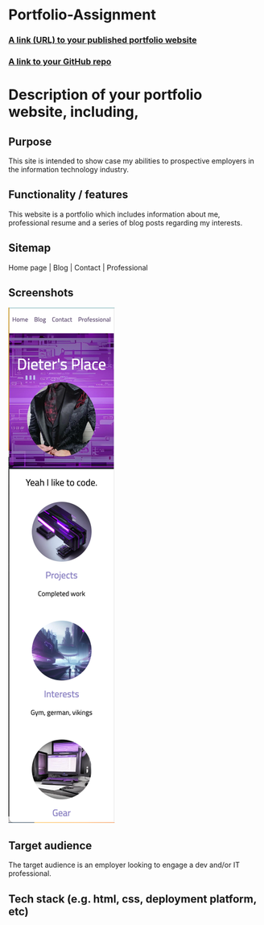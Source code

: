 # Portfolio-Assignment

### [A link (URL) to your published portfolio website](https://zippy-marzipan-4f450b.netlify.app/index.html)

### [A link to your GitHub repo](https://github.com/Dieter1978/Portfolio-Assignment/)

# Description of your portfolio website, including,

## Purpose

This site is intended to show case my abilities to prospective employers in the information technology industry.

## Functionality / features

This website is a portfolio which includes information about me, professional resume and a series of blog posts regarding my interests.

## Sitemap

Home page | Blog | Contact | Professional

## Screenshots

![mobile-screenshots](./Images2/mobile.png)

## Target audience

The target audience is an employer looking to engage a dev and/or IT professional.

## Tech stack (e.g. html, css, deployment platform, etc)

